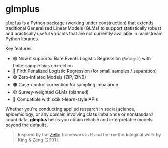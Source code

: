 # glmplus

`glmplus` is a Python package (working under construction) that extends traditional Generalized Linear Models (GLMs) to support statistically robust and practically useful variants that are not currently available in mainstream Python libraries.

Key features:
- 🟣 Now it supports: Rare Events Logistic Regression (`Relogit`) with finite-sample bias correction
- 🔵 Firth Penalized Logistic Regression (for small samples / separation)
- 🟢 Zero-Inflated Models (ZIP, ZINB)
- 🟠 Case-control correction for sampling imbalance
- 🟡 Survey-weighted GLMs (planned)
- 🧩 Compatible with scikit-learn-style APIs

Whether you're conducting applied research in social science, epidemiology, or any domain involving class imbalance or nonstandard count data, **glmplus** helps you obtain reliable and interpretable models beyond the defaults.

> Inspired by the [Zelig](http://docs.zeligproject.org/articles/zelig_relogit.html) framework in R and the methodological work by King & Zeng (2001).
